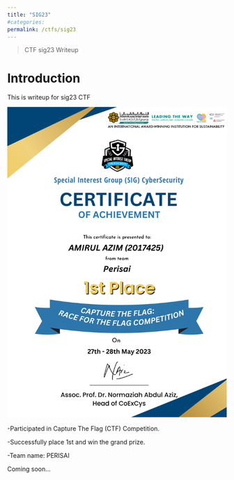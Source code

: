 ```yaml
---
title: "SIG23"
#categories: 
permalink: /ctfs/sig23
---
```


> CTF sig23 Writeup

# Introduction

This is writeup for sig23 CTF

![certificate](/assets/c/Amirul_Azim_CTF_SIG_Certificate.png)

-Participated in Capture The Flag (CTF) Competition.

-Successfully place 1st and win the grand prize.

-Team name: PERISAI

Coming soon...